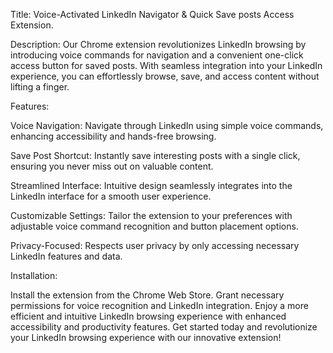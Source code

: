 
Title: Voice-Activated LinkedIn Navigator & Quick Save posts Access Extension.

Description:
Our Chrome extension revolutionizes LinkedIn browsing by introducing voice commands for navigation and a convenient one-click access button for saved posts. With seamless integration into your LinkedIn experience, you can effortlessly browse, save, and access content without lifting a finger.

Features:

Voice Navigation: Navigate through LinkedIn using simple voice commands, enhancing accessibility and hands-free browsing.

Save Post Shortcut: Instantly save interesting posts with a single click, ensuring you never miss out on valuable content.

Streamlined Interface: Intuitive design seamlessly integrates into the LinkedIn interface for a smooth user experience.

Customizable Settings: Tailor the extension to your preferences with adjustable voice command recognition and button placement options.

Privacy-Focused: Respects user privacy by only accessing necessary LinkedIn features and data.

Installation:

Install the extension from the Chrome Web Store.
Grant necessary permissions for voice recognition and LinkedIn integration.
Enjoy a more efficient and intuitive LinkedIn browsing experience with enhanced accessibility and productivity features.
Get started today and revolutionize your LinkedIn browsing experience with our innovative extension!
